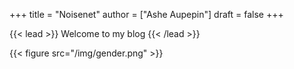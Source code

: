 +++
title = "Noisenet"
author = ["Ashe Aupepin"]
draft = false
+++

{{< lead >}}
Welcome to my blog
{{< /lead >}}

{{< figure src="/img/gender.png" >}}
